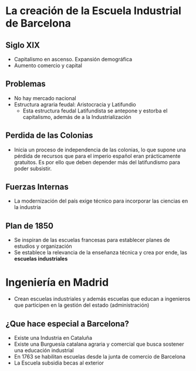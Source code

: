 # La creación de la Escuela Industrial de Barcelona

## Siglo XIX

- Capitalismo en ascenso. Expansión demográfica
- Aumento comercio y capital

## Problemas
- No hay mercado nacional
- Estructura agraria feudal: Aristocracia y Latifundio
  - Esta estructura feudal Latifundista se antepone y estorba el capitalismo, además de a la Industrialización

## Perdida de las Colonias
- Inicia un proceso de independencia de las colonias, lo que supone una pérdida de recursos que para el imperio español eran prácticamente gratuitos. Es por ello que deben depender más del latifundismo para poder subsistir.


## Fuerzas Internas
- La modernización del país exige técnico para incorporar las ciencias en la industria

## Plan de 1850 
- Se inspiran de las escuelas francesas para establecer planes de estudios y organización
- Se establece la relevancia de la enseñanza técnica y crea por ende, las **escuelas industriales**


# Ingeniería en Madrid
- Crean escuelas industriales y además escuelas que educan a ingenieros que participen en la gestión del estado (administración)
  
## ¿Que hace especial a Barcelona?
- Existe una Industria en Cataluña
- Existe una Burguesía catalana agraria y comercial que busca sostener una educación industrial
- En 1763 se habilitan escuelas desde la junta de comercio de Barcelona
- La Escuela subsidia becas al exterior
